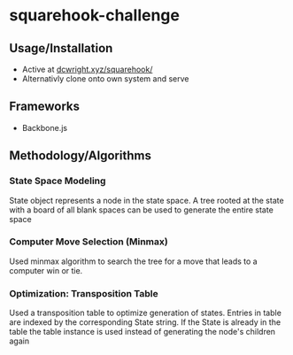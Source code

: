 # squarehook-challenge
## Usage/Installation
- Active at [dcwright.xyz/squarehook/](https://dcwright.xyz/squarehook/)
- Alternativly clone onto own system and serve

## Frameworks
- Backbone.js

## Methodology/Algorithms
### State Space Modeling
State object represents a node in the state space. A tree rooted at the state
with a board of all blank spaces can be used to generate the entire state space

### Computer Move Selection (Minmax)
Used minmax algorithm to search the tree for a move that leads to a computer
win or tie. 

### Optimization: Transposition Table
Used a transposition table to optimize generation of states. Entries in table
are indexed by the corresponding State string. If the State is already in the
table the table instance is used instead of generating the node's children
again
